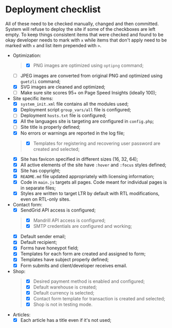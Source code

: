 # Deployment checklist

All of these need to be checked manually, changed and then committed. System will refuse to deploy the site if some of the checkboxes are left empty. To keep things consistent items that were checked and found to be okay developer needs to mark with `x` while items that don't apply need to be marked with `x` and list item prepended with `>`.

- Optimization:
	>- [x] PNG images are optimized using `optipng` command;
	- [ ] JPEG images are converted from original PNG and optimized using `guetzli` command;
	- [x] SVG images are cleaned and optimized;
	- [ ] Make sure site scores 95+ on Page Speed Insights (ideally 100);
- Site specific items:
	- [x] `system_init.xml` file contains all the modules used;
	- [x] Deployment script `group_vars/all` file is configured;
	- [ ] Deployment `hosts.txt` file is configured;
	- [x] All the languages site is targeting are configured in `config.php`;
	- [ ] Site title is properly defined;
	- [x] No errors or warnings are reported in the log file;
	>- [x] Templates for registering and recovering user password are created and selected;
	- [x] Site has favicon specified in different sizes (16, 32, 64);
	- [x] All active elements of the site have `:hover` and `:focus` styles defined;
	- [x] Site has copyright;
	- [x] `README.md` file updated appropriately with licensing information;
	- [x] Code in `main.js` targets all pages. Code meant for individual pages is in separate files;
	- [x] Styles are written to target LTR by default with RTL modifications, even on RTL-only sites.
- Contact form:
	- [x] SendGrid API access is configured;
	>- [x] Mandrill API access is configured;
	>- [X] SMTP credentials are configured and working;
	- [x] Default sender email;
	- [x] Default recipient;
	- [x] Forms have honeypot field;
	- [x] Templates for each form are created and assigned to form;
	- [x] Templates have subject properly defined;
	- [X] Form submits and client/developer receives email.
- Shop:
	>- [x] Desired payment method is enabled and configured;
	>- [x] Default warehouse is created;
	>- [x] Default currency is selected;
	>- [x] Contact form template for transaction is created and selected;
	>- [X] Shop is not in testing mode.
- Articles:
	- [x] Each article has a title even if it's not used;
